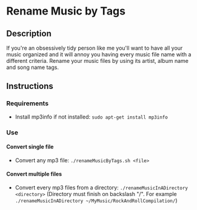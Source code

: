# Rename Music by Tags

## Description

If you're an obsessively tidy person like me you'll want to have all your music organized and it will annoy you having every music file name with a different criteria. Rename your music files by using its artist, album name and song name tags.

## Instructions

### Requirements

* Install mp3info if not installed: `sudo apt-get install mp3info`

### Use

#### Convert single file

* Convert any mp3 file: `./renameMusicByTags.sh <file>`

#### Convert multiple files

* Convert every mp3 files from a directory: `./renameMusicInADirectory <directory>` (Directory must finish on backslash "/". For example `./renameMusicInADirectory ~/MyMusic/RockAndRollCompilation/`)
